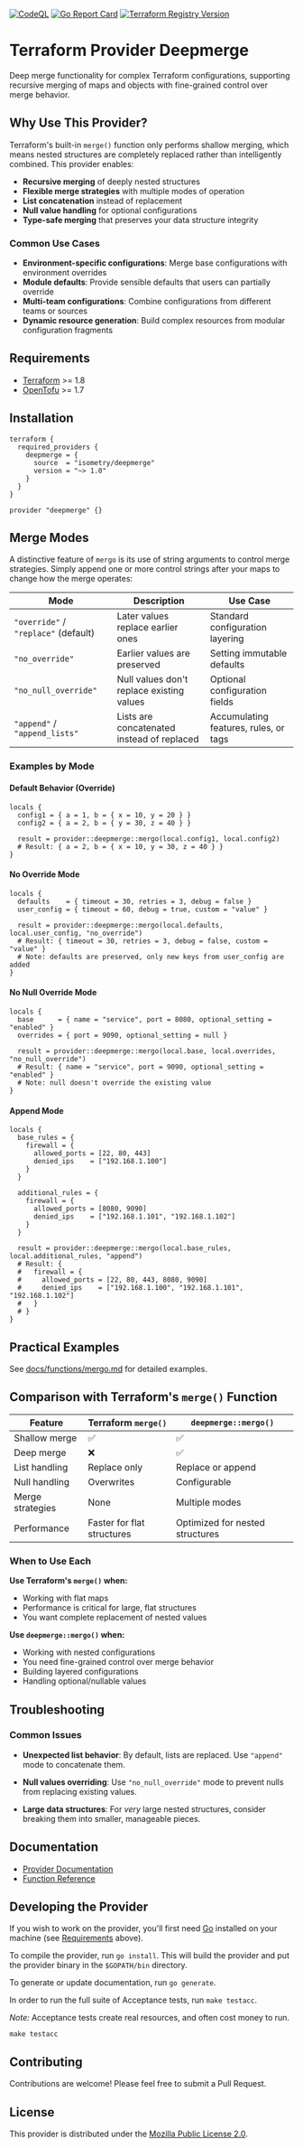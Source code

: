 [![CodeQL](https://github.com/isometry/terraform-provider-deepmerge/actions/workflows/codeql.yml/badge.svg)](https://github.com/isometry/terraform-provider-deepmerge/actions/workflows/codeql.yml)
[![Go Report Card](https://goreportcard.com/badge/github.com/isometry/terraform-provider-deepmerge)](https://goreportcard.com/report/github.com/isometry/terraform-provider-deepmerge)
[![Terraform Registry Version](https://img.shields.io/badge/dynamic/json?color=blue&label=registry&query=$.version&url=https://registry.terraform.io/v1/providers/isometry/deepmerge)](https://registry.terraform.io/providers/isometry/deepmerge/latest)

# Terraform Provider Deepmerge

Deep merge functionality for complex Terraform configurations, supporting recursive merging of maps and objects with fine-grained control over merge behavior.

## Why Use This Provider?

Terraform's built-in `merge()` function only performs shallow merging, which means nested structures are completely replaced rather than intelligently combined. This provider enables:

- **Recursive merging** of deeply nested structures
- **Flexible merge strategies** with multiple modes of operation
- **List concatenation** instead of replacement
- **Null value handling** for optional configurations
- **Type-safe merging** that preserves your data structure integrity

### Common Use Cases

- **Environment-specific configurations**: Merge base configurations with environment overrides
- **Module defaults**: Provide sensible defaults that users can partially override
- **Multi-team configurations**: Combine configurations from different teams or sources
- **Dynamic resource generation**: Build complex resources from modular configuration fragments

## Requirements

- [Terraform](https://developer.hashicorp.com/terraform/downloads) >= 1.8
- [OpenTofu](https://opentofu.org/docs/intro/install/) >= 1.7

## Installation

```hcl
terraform {
  required_providers {
    deepmerge = {
      source  = "isometry/deepmerge"
      version = "~> 1.0"
    }
  }
}

provider "deepmerge" {}
```

## Merge Modes

A distinctive feature of `mergo` is its use of string arguments to control merge strategies. Simply append one or more control strings after your maps to change how the merge operates:

| Mode                                 | Description                                | Use Case                              |
| ------------------------------------ | ------------------------------------------ | ------------------------------------- |
| `"override"` / `"replace"` (default) | Later values replace earlier ones          | Standard configuration layering       |
| `"no_override"`                      | Earlier values are preserved               | Setting immutable defaults            |
| `"no_null_override"`                 | Null values don't replace existing values  | Optional configuration fields         |
| `"append"` / `"append_lists"`        | Lists are concatenated instead of replaced | Accumulating features, rules, or tags |

### Examples by Mode

#### Default Behavior (Override)

```hcl
locals {
  config1 = { a = 1, b = { x = 10, y = 20 } }
  config2 = { a = 2, b = { y = 30, z = 40 } }

  result = provider::deepmerge::mergo(local.config1, local.config2)
  # Result: { a = 2, b = { x = 10, y = 30, z = 40 } }
}
```

#### No Override Mode

```hcl
locals {
  defaults    = { timeout = 30, retries = 3, debug = false }
  user_config = { timeout = 60, debug = true, custom = "value" }

  result = provider::deepmerge::mergo(local.defaults, local.user_config, "no_override")
  # Result: { timeout = 30, retries = 3, debug = false, custom = "value" }
  # Note: defaults are preserved, only new keys from user_config are added
}
```

#### No Null Override Mode

```hcl
locals {
  base      = { name = "service", port = 8080, optional_setting = "enabled" }
  overrides = { port = 9090, optional_setting = null }

  result = provider::deepmerge::mergo(local.base, local.overrides, "no_null_override")
  # Result: { name = "service", port = 9090, optional_setting = "enabled" }
  # Note: null doesn't override the existing value
}
```

#### Append Mode

```hcl
locals {
  base_rules = {
    firewall = {
      allowed_ports = [22, 80, 443]
      denied_ips    = ["192.168.1.100"]
    }
  }

  additional_rules = {
    firewall = {
      allowed_ports = [8080, 9090]
      denied_ips    = ["192.168.1.101", "192.168.1.102"]
    }
  }

  result = provider::deepmerge::mergo(local.base_rules, local.additional_rules, "append")
  # Result: {
  #   firewall = {
  #     allowed_ports = [22, 80, 443, 8080, 9090]
  #     denied_ips    = ["192.168.1.100", "192.168.1.101", "192.168.1.102"]
  #   }
  # }
}
```

## Practical Examples

See [docs/functions/mergo.md](docs/functions/mergo.md) for detailed examples.

## Comparison with Terraform's `merge()` Function

| Feature          | Terraform `merge()`        | `deepmerge::mergo()`            |
| ---------------- | -------------------------- | ------------------------------- |
| Shallow merge    | ✅                         | ✅                              |
| Deep merge       | ❌                         | ✅                              |
| List handling    | Replace only               | Replace or append               |
| Null handling    | Overwrites                 | Configurable                    |
| Merge strategies | None                       | Multiple modes                  |
| Performance      | Faster for flat structures | Optimized for nested structures |

### When to Use Each

**Use Terraform's `merge()` when:**

- Working with flat maps
- Performance is critical for large, flat structures
- You want complete replacement of nested values

**Use `deepmerge::mergo()` when:**

- Working with nested configurations
- You need fine-grained control over merge behavior
- Building layered configurations
- Handling optional/nullable values

## Troubleshooting

### Common Issues

- **Unexpected list behavior**: By default, lists are replaced. Use `"append"` mode to concatenate them.

- **Null values overriding**: Use `"no_null_override"` mode to prevent nulls from replacing existing values.

- **Large data structures**: For *very* large nested structures, consider breaking them into smaller, manageable pieces.

## Documentation

- [Provider Documentation](docs/index.md)
- [Function Reference](docs/functions/mergo.md)

## Developing the Provider

If you wish to work on the provider, you'll first need [Go](http://www.golang.org) installed on your machine (see [Requirements](#requirements) above).

To compile the provider, run `go install`. This will build the provider and put the provider binary in the `$GOPATH/bin` directory.

To generate or update documentation, run `go generate`.

In order to run the full suite of Acceptance tests, run `make testacc`.

_Note:_ Acceptance tests create real resources, and often cost money to run.

```shell
make testacc
```

## Contributing

Contributions are welcome! Please feel free to submit a Pull Request.

## License

This provider is distributed under the [Mozilla Public License 2.0](LICENSE).
